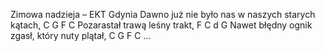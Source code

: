 Zimowa nadzieja – EKT Gdynia
Dawno już nie było nas w naszych starych kątach, 	C G F C
Pozarastał trawą leśny trakt, 	   		F C d G
Nawet błędny ognik zgasł, który nuty plątał, 	C G F C
...